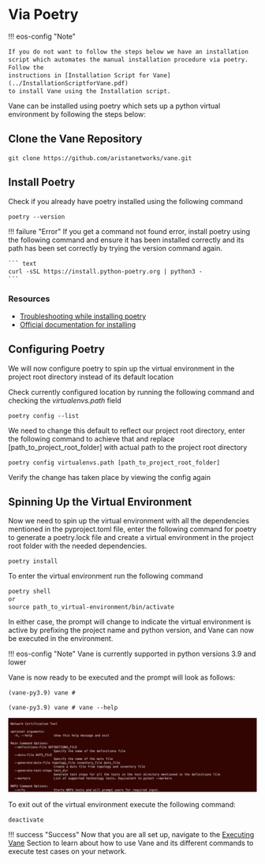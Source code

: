 # Via Poetry

!!! eos-config "Note"

    If you do not want to follow the steps below we have an installation
    script which automates the manual installation procedure via poetry. Follow the
    instructions in [Installation Script for Vane](../InstallationScriptforVane.pdf)
    to install Vane using the Installation script.

Vane can be installed using poetry which sets up a python virtual
environment by following the steps below:

## Clone the Vane Repository

``` text
git clone https://github.com/aristanetworks/vane.git
```

## Install Poetry

Check if you already have poetry installed using the following command

``` text
poetry --version
```

!!! failure "Error"
    If you get a command not found error, install poetry using the
    following command and ensure it has been installed correctly and
    its path has been set correctly by trying the version command again.

    ``` text
    curl -sSL https://install.python-poetry.org | python3 -
    ```

### Resources

- [Troubleshooting while installing poetry](https://stackoverflow.com/questions/70003829/poetry-installed-but-poetry-command-not-found)
- [Official documentation for installing](https://python-poetry.org/docs/#installing-with-the-official-installer)

## Configuring Poetry

We will now configure poetry to spin up the virtual environment
in the project root directory instead of its default location

Check currently configured location by running the following
command and checking the *virtualenvs.path* field

``` text
poetry config --list
```

We need to change this default to reflect our project root directory,
enter the following command to achieve that and replace [path_to_project_root_folder]
with actual path to the project root directory

``` text
poetry config virtualenvs.path [path_to_project_root_folder]
```

Verify the change has taken place by viewing the config again

## Spinning Up the Virtual Environment

Now we need to spin up the virtual environment with all the dependencies
mentioned in the pyproject.toml file, enter the following command for poetry
to generate a poetry.lock file and create a virtual environment in the project
root folder with the needed dependencies.

``` text
poetry install
```

To enter the virtual environment run the following command

``` text
poetry shell 
or
source path_to_virtual-environment/bin/activate
```

In either case, the prompt will change to indicate the virtual
environment is active by prefixing the project name and python version,
and Vane can now be executed in the environment.

!!! eos-config "Note"
    Vane is currently supported in python versions 3.9 and lower

Vane is now ready to be executed and the prompt will look as follows:

``` text
(vane-py3.9) vane #
```

```text
(vane-py3.9) vane # vane --help
```

![Screenshot](../images/vane_cli.png)

To exit out of the virtual environment execute the following command:

``` text
deactivate
```

!!! success "Success"
    Now that you are all set up, navigate to the
    [Executing Vane](../executing_vane/executing_vane.md) Section
    to learn about how to use Vane and its different commands to
    execute test cases on your network.
